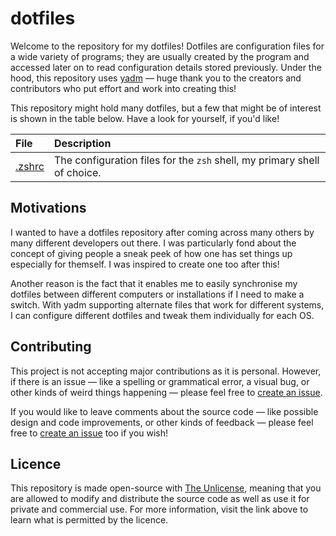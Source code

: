 # dotfiles

Welcome to the repository for my dotfiles! Dotfiles are configuration files for a wide variety of programs; they are usually created by the program and accessed later on to read configuration details stored previously. Under the hood, this repository uses [yadm](https://github.com/TheLocehiliosan/yadm) — huge thank you to the creators and contributors who put effort and work into creating this!

This repository might hold many dotfiles, but a few that might be of interest is shown in the table below. Have a look for yourself, if you'd like!

| File                                                                          | Description                                                              |
| :---------------------------------------------------------------------------- | :----------------------------------------------------------------------- |
| [.zshrc](https://github.com/arashnrim/dotfiles/blob/main/.zshrc%23%23default) | The configuration files for the `zsh` shell, my primary shell of choice. |

## Motivations

I wanted to have a dotfiles repository after coming across many others by many different developers out there. I was particularly fond about the concept of giving people a sneak peek of how one has set things up especially for themself. I was inspired to create one too after this!

Another reason is the fact that it enables me to easily synchronise my dotfiles between different computers or installations if I need to make a switch. With yadm supporting alternate files that work for different systems, I can configure different dotfiles and tweak them individually for each OS.

## Contributing

This project is not accepting major contributions as it is personal. However, if there is an issue — like a spelling or grammatical error, a visual bug, or other kinds of weird things happening — please feel free to [create an issue](https://github.com/arashnrim/dotfiles/issues/new).

If you would like to leave comments about the source code — like possible design and code improvements, or other kinds of feedback — please feel free to [create an issue](https://github.com/arashnrim/dotfiles/issues/new) too if you wish!

## Licence

This repository is made open-source with [The Unlicense](https://github.com/arashnrim/dotfiles/blob/main/LICENSE.md), meaning that you are allowed to modify and distribute the source code as well as use it for private and commercial use. For more information, visit the link above to learn what is permitted by the licence.
